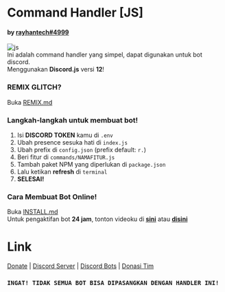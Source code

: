 # Command Handler [JS]
#### by [rayhantech#4999](https://discord.gg/6NpEfbM)
                                     
![js](https://cdn.discordapp.com/emojis/721378913749565452.png?v=1)                                                                            
Ini adalah command handler yang simpel, dapat digunakan untuk bot discord.     
Menggunakan **Discord.js** versi **12**!

### REMIX GLITCH?

Buka [REMIX.md](https://github.com/Client-Developer-ID/command-handler/blob/master/REMIX.md)

### Langkah-langkah untuk membuat bot!
1. Isi **DISCORD TOKEN** kamu di `.env`                                                                                                                                              
2. Ubah presence sesuka hati di `index.js`                                                                       
3. Ubah prefix di `config.json` (prefix default: `r.`)                                                                       
4. Beri fitur di `commands/NAMAFITUR.js`                                                                       
5. Tambah paket NPM yang diperlukan di `package.json`                                                                       
5. Lalu ketikan **refresh** di `terminal`
7. **SELESAI!**
### Cara Membuat Bot Online!

Buka [INSTALL.md](https://github.com/Client-Developer-ID/command-handler/blob/master/INSTALL.md)                                                                                                                                                 
Untuk pengaktifan bot **24 jam**, tonton videoku di **[sini](https://youtube.com/rayhantech)** atau **[disini](https://www.youtube.com/channel/UCV6c67PLrgc6CWNzFXiVQSA/)**
# Link
[Donate](https://saweria.co/donate/rayhantech) | [Discord Server](https://discord.gg/6NpEfbM) | [Discord Bots](https://top.gg/user/585371124766998528) | [Donasi Tim](https://saweria.co/clientdev)

### `INGAT! TIDAK SEMUA BOT BISA DIPASANGKAN DENGAN HANDLER INI!`
